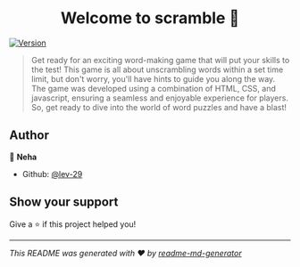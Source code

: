 <h1 align="center">Welcome to scramble 👋</h1>
<p>
  <a href="https://www.npmjs.com/package/scramble" target="_blank">
    <img alt="Version" src="https://img.shields.io/npm/v/scramble.svg">
  </a>
</p>

> Get ready for an exciting word-making game that will put your skills to the test! This game is all about unscrambling words within a set time limit, but don't worry, you'll have hints to guide you along the way. The game was developed using a combination of HTML, CSS, and javascript, ensuring a seamless and enjoyable experience for players. So, get ready to dive into the world of word puzzles and have a blast!

## Author

👤 **Neha**

* Github: [@lev-29](https://github.com/lev-29)

## Show your support

Give a ⭐️ if this project helped you!

***
_This README was generated with ❤️ by [readme-md-generator](https://github.com/kefranabg/readme-md-generator)_

